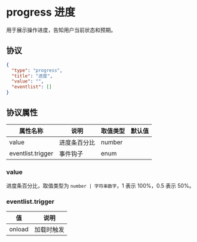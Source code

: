 # progress 进度
用于展示操作进度，告知用户当前状态和预期。

## 协议

```json
{
  "type": "progress",
  "title": "进度",
  "value": "",
  "eventlist": []
}
```

## 协议属性
| 属性名称 | 说明 | 取值类型 | 默认值
| ---- | ---- | ---- | ---- |
| value | 进度条百分比 | number |  |
| eventlist.trigger | 事件钩子 | enum |  |

### value
进度条百分比，取值类型为 `number | 字符串数字`，1 表示 100%，0.5 表示 50%。

### eventlist.trigger
| 值 | 说明 |
| ---- | ---- |
| onload | 加载时触发 |
